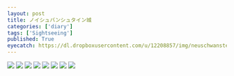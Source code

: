 ```yaml
---
layout: post
title: ノイシュバンシュタイン城
categories: ['diary']
tags: ['Sightseeing']
published: True
eyecatch: https://dl.dropboxusercontent.com/u/12208857/img/neuschwanstein02.jpg
---
```


<img src="https://dl.dropboxusercontent.com/u/12208857/img/neuschwanstein01.jpg" class="image-on-frame image-fade">

<img src="https://dl.dropboxusercontent.com/u/12208857/img/neuschwanstein02.jpg" class="image-on-frame image-fade">

<img src="https://dl.dropboxusercontent.com/u/12208857/img/neuschwanstein03.jpg" class="image-on-frame image-fade">

<img src="https://dl.dropboxusercontent.com/u/12208857/img/neuschwanstein04.jpg" class="image-on-frame image-fade">

<img src="https://dl.dropboxusercontent.com/u/12208857/img/neuschwanstein05.jpg" class="image-on-frame image-fade">

<img src="https://dl.dropboxusercontent.com/u/12208857/img/neuschwanstein06.jpg" class="image-on-frame image-fade">

<img src="https://dl.dropboxusercontent.com/u/12208857/img/neuschwanstein07.jpg" class="image-on-frame image-fade">

<img src="https://dl.dropboxusercontent.com/u/12208857/img/neuschwanstein08.jpg" class="image-on-frame image-fade">